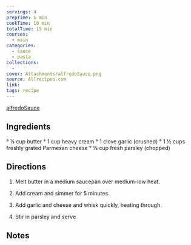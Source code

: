 ```yaml
---
servings: 4
prepTime: 5 min
cookTime: 10 min
totalTime: 15 min
courses:
  - main
categories:
  - sauce
  - pasta
collections:
  - 
cover: Attachments/alfredoSauce.png
source: Allrecipes.com
link:
tags: recipe
---
```


[alfredoSauce](../../Extras/Attachments/alfredoSauce.png)


## Ingredients

° ¼ cup butter
° 1 cup heavy cream
° 1 clove garlic (crushed)
° 1 ½ cups freshly grated Parmesan cheese
° ⅛ cup fresh parsley (chopped)


## Directions

1. Melt butter in a medium saucepan over medium-low heat.

2. Add cream and simmer for 5 minutes.

3. Add garlic and cheese and whisk quickly, heating through.

4. Stir in parsley and serve


## Notes